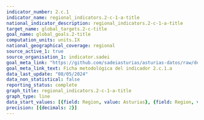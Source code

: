 ```yaml
---
indicator_number: 2.c.1
indicator_name: regional_indicators.2-c-1-a-title
national_indicator_description: regional_indicators.2-c-1-a-title
target_name: global_targets.2-c-title
goal_name: global_goals.2-title
computation_units: units.IX
national_geographical_coverage: regional
source_active_1: true
source_organisation_1: indicator.sadei
goal_meta_link: "https://github.com/sadeiasturias/asturias-datos/raw/develop/descargas/metodologia/2.c.1.a.pdf"
goal_meta_link_text: Ficha metodológica del indicador 2.c.1.a
data_last_update: "08/05/2024"
data_non_statistical: false
reporting_status: complete
graph_title: regional_indicators.2-c-1-a-title
graph_type: line
data_start_values: [{field: Region, value: Asturias}, {field: Region, value: España}]
precision: [{decimals: 2}]
---
```

